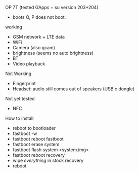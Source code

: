 OP 7T (tested GApps + su version 203+204)
* boots Q, P does not boot.

working
* GSM network + LTE data
* WiFi
* Camera (also gcam)
* brightness (seems no auto brightness)
* BT
* Video playback

Not Working
* Fingerprint
* Headset: audio still comes out of speakers (USB c dongle)

Not yet tested
* NFC

How to install
* reboot to bootloader
* fastboot -w
* fastboot reboot fastboot
* fastboot erase system
* fastboot flash system <system.img>
* fastboot reboot recovery
* wipe *everything* in stock recovery
* reboot
